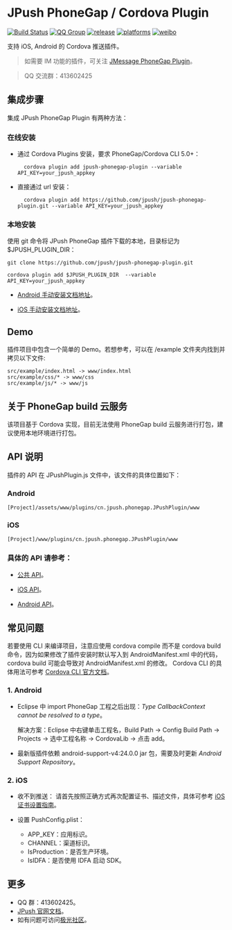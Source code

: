 # JPush PhoneGap / Cordova Plugin

[![Build Status](https://travis-ci.org/jpush/jpush-phonegap-plugin.svg?branch=master)](https://travis-ci.org/jpush/jpush-phonegap-plugin)
[![QQ Group](https://img.shields.io/badge/QQ%20Group-413602425-red.svg)]()
[![release](https://img.shields.io/badge/release-2.2.1-blue.svg)](https://github.com/jpush/jpush-phonegap-plugin/releases)
[![platforms](https://img.shields.io/badge/platforms-iOS%7CAndroid-lightgrey.svg)](https://github.com/jpush/jpush-phonegap-plugin)
[![weibo](https://img.shields.io/badge/weibo-JPush-blue.svg)](http://weibo.com/jpush?refer_flag=1001030101_&is_all=1)

支持 iOS, Android 的 Cordova 推送插件。
> 如需要 IM 功能的插件，可关注 [JMessage PhoneGap Plugin](https://github.com/jpush/jmessage-phonegap-plugin)。

> QQ 交流群：413602425

## 集成步骤
集成 JPush PhoneGap Plugin 有两种方法：

### 在线安装
- 通过 Cordova Plugins 安装，要求 PhoneGap/Cordova CLI 5.0+：

    	cordova plugin add jpush-phonegap-plugin --variable API_KEY=your_jpush_appkey

- 直接通过 url 安装：

        cordova plugin add https://github.com/jpush/jpush-phonegap-plugin.git --variable API_KEY=your_jpush_appkey  

### 本地安装
使用 git 命令将 JPush PhoneGap 插件下载的本地，目录标记为 $JPUSH_PLUGIN_DIR：

    git clone https://github.com/jpush/jpush-phonegap-plugin.git

    cordova plugin add $JPUSH_PLUGIN_DIR  --variable API_KEY=your_jpush_appkey

- [Android 手动安装文档地址](/doc/Android_handle_install.md)。

- [iOS 手动安装文档地址](/doc/iOS_install.md)。

## Demo
插件项目中包含一个简单的 Demo。若想参考，可以在 /example 文件夹内找到并拷贝以下文件:

	src/example/index.html -> www/index.html
	src/example/css/* -> www/css
	src/example/js/* -> www/js

## 关于 PhoneGap build 云服务

该项目基于 Cordova 实现，目前无法使用 PhoneGap build 云服务进行打包，建议使用本地环境进行打包。

## API 说明

插件的 API 在 JPushPlugin.js 文件中，该文件的具体位置如下：
### Android
	[Project]/assets/www/plugins/cn.jpush.phonegap.JPushPlugin/www

### iOS
	[Project]/www/plugins/cn.jpush.phonegap.JPushPlugin/www

### 具体的 API 请参考：

- [公共 API](/doc/Common_detail_api.md)。

- [iOS API](/doc/iOS_API.md)。

- [Android API](/doc/Android_detail_api.md)。


## 常见问题

若要使用 CLI 来编译项目，注意应使用 cordova compile 而不是 cordova build 命令，因为如果修改了插件安装时默认写入到 AndroidManifest.xml
中的代码，cordova build 可能会导致对 AndroidManifest.xml 的修改。
Cordova CLI 的具体用法可参考 [Cordova CLI 官方文档](https://cordova.apache.org/docs/en/latest/reference/cordova-cli/index.html)。

### 1. Android

- Eclipse 中 import PhoneGap 工程之后出现：*Type CallbackContext cannot be resolved to a type*。

  解决方案：Eclipse 中右键单击工程名，Build Path -> Config Build Path -> Projects -> 选中工程名称 -> CordovaLib -> 点击 add。

- 最新版插件依赖 android-support-v4:24.0.0 jar 包，需要及时更新 *Android Support Repository*。

### 2. iOS

- 收不到推送：
	请首先按照正确方式再次配置证书、描述文件，具体可参考 [iOS 证书设置指南](http://docs.jpush.io/client/ios_tutorials/#ios_1)。

- 设置 PushConfig.plist：
	- APP_KEY：应用标识。
	- CHANNEL：渠道标识。
	- IsProduction：是否生产环境。
	- IsIDFA：是否使用 IDFA 启动 SDK。



## 更多
- QQ 群：413602425。
- [JPush 官网文档](http://docs.jpush.io/)。
- 如有问题可访问[极光社区](http://community.jpush.cn/)。
